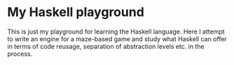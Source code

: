 # My Haskell playground

This is just my playground for learning the Haskell language.
Here I attempt to write an engine for a maze-based game and study what Haskell can offer in terms of code reusage, separation of abstraction levels etc. in the process.
